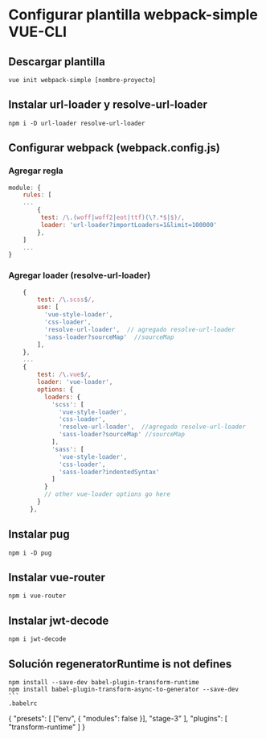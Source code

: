 # Configurar plantilla webpack-simple VUE-CLI
## Descargar plantilla
```
vue init webpack-simple [nombre-proyecto]
```
## Instalar url-loader y resolve-url-loader
```
npm i -D url-loader resolve-url-loader
```
## Configurar webpack (webpack.config.js)
### Agregar regla 
```js
module: {
    rules: [
    ...
        {
         test: /\.(woff|woff2|eot|ttf)(\?.*$|$)/,
         loader: 'url-loader?importLoaders=1&limit=100000'  
        },
    ]
    ...
}
```
### Agregar loader (resolve-url-loader)

```js
    {
        test: /\.scss$/,
        use: [
          'vue-style-loader',
          'css-loader',
          'resolve-url-loader',  // agregado resolve-url-loader
          'sass-loader?sourceMap'  //sourceMap
        ],
    },
    ...
    {
        test: /\.vue$/,
        loader: 'vue-loader',
        options: {
          loaders: {
            'scss': [
              'vue-style-loader',
              'css-loader',
              'resolve-url-loader',  //agregado resolve-url-loader
              'sass-loader?sourceMap' //sourceMap
            ],
            'sass': [
              'vue-style-loader',
              'css-loader',
              'sass-loader?indentedSyntax'
            ]
          }
          // other vue-loader options go here
        }
      },
```
## Instalar pug
```
npm i -D pug
```
## Instalar vue-router
```
npm i vue-router
```
## Instalar jwt-decode
```
npm i jwt-decode
```
## Solución regeneratorRuntime is not defines
````
npm install --save-dev babel-plugin-transform-runtime
npm install babel-plugin-transform-async-to-generator --save-dev
```
.babelrc
````
{
  "presets": [
    ["env", { "modules": false }],
    "stage-3"
  ],
  "plugins": [
    "transform-runtime"
  ]
}
```